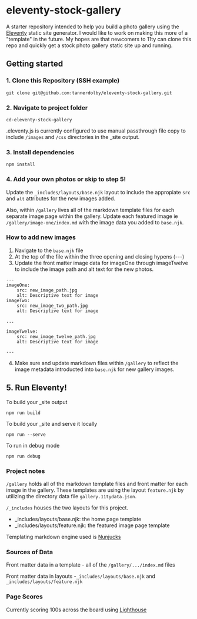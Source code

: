 # eleventy-stock-gallery
A starter repository intended to help you build a photo gallery using the [Eleventy](https://github.com/11ty/eleventy) static site generator. I would like to work on making this more of a "template" in the future. My hopes are that newcomers to 11ty can clone this repo and quickly get a stock photo gallery static site up and running. 

## Getting started
### 1. Clone this Repository (SSH example)
```
git clone git@github.com:tannerdolby/eleventy-stock-gallery.git
```

### 2. Navigate to project folder
```
cd-eleventy-stock-gallery
``` 

.eleventy.js is currently configured to use manual passthrough file copy to include `/images` and `/css` directories in the _site output. 

### 3. Install dependencies
```
npm install
```

### 4. Add your own photos or skip to step 5! 
Update the `_includes/layouts/base.njk` layout to include the appropiate `src` and `alt` attributes for the new images added. 

Also, within `/gallery` lives all of the markdown template files for each separate image page within the gallery. Update each featured image ie `/gallery/image-one/index.md` with the image data you added to `base.njk`. 

### How to add new images
1. Navigate to the `base.njk` file 
2. At the top of the file within the three opening and closing hypens (---)
3. Update the front matter image data for imageOne through imageTwelve to include the image path and alt text for the new photos.

```
---
imageOne:
    src: new_image_path.jpg
    alt: Descriptive text for image
imageTwo:
    src: new_image_two_path.jpg
    alt: Descriptive text for image

...

imageTwelve:
    src: new_image_twelve_path.jpg
    alt: Descriptive text for image

---
```
4. Make sure and update markdown files within `/gallery` to reflect the image metadata introducted into `base.njk` for new gallery images.

## 5. Run Eleventy! 
To build your _site output

```
npm run build
```

To build your _site and serve it locally

```
npm run --serve
```

To run in debug mode

```
npm run debug
```

### Project notes
`/gallery` holds all of the markdown template files and front matter for each image in the gallery. These templates are using the layout `feature.njk` by utilizing the directory data file `gallery.11tydata.json`.

`/_includes` houses the two layouts for this project.
- _includes/layouts/base.njk: the home page template
- _includes/layouts/feature.njk: the featured image page template

Templating markdown engine used is [Nunjucks](https://mozilla.github.io/nunjucks/)

### Sources of Data
Front matter data in a template - all of the `/gallery/.../index.md` files

Front matter data in layouts -`_includes/layouts/base.njk` and `_includes/layouts/feature.njk`

### Page Scores
Currently scoring 100s across the board using [Lighthouse](https://developers.google.com/web/tools/lighthouse)